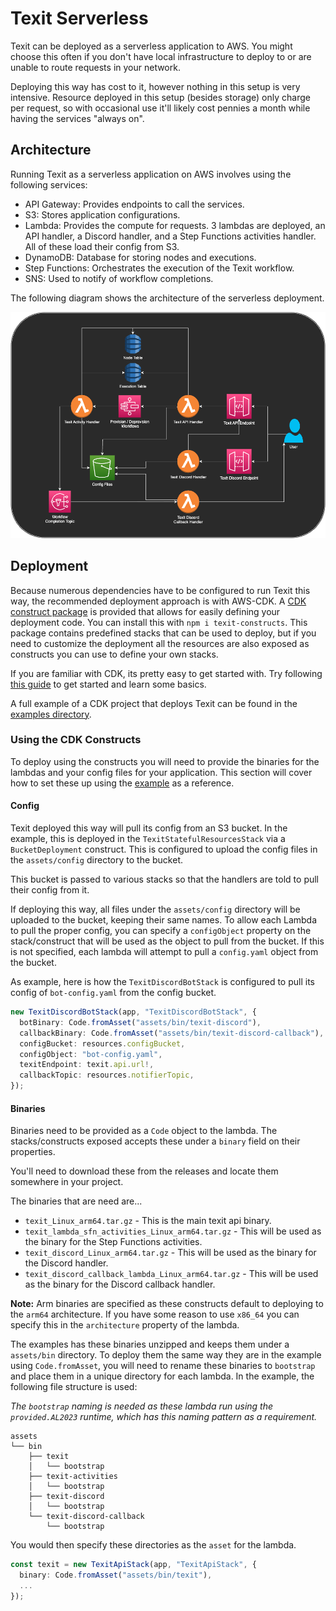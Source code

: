 # Texit Serverless

Texit can be deployed as a serverless application to AWS. You might choose this often if you don't have local infrastructure to deploy to or are unable to route requests in your network.

Deploying this way has cost to it, however nothing in this setup is very intensive. Resource deployed in this setup (besides storage) only charge per request, so with occasional use it'll likely cost pennies a month while having the services "always on".

## Architecture

Running Texit as a serverless application on AWS involves using the following services:

- API Gateway: Provides endpoints to call the services.
- S3: Stores application configurations.
- Lambda: Provides the compute for requests. 3 lambdas are deployed, an API handler, a Discord handler, and a Step Functions activities handler. All of these load their config from S3.
- DynamoDB: Database for storing nodes and executions.
- Step Functions: Orchestrates the execution of the Texit workflow.
- SNS: Used to notify of workflow completions.

The following diagram shows the architecture of the serverless deployment.

![diagram](architecture.png)

## Deployment

Because numerous dependencies have to be configured to run Texit this way, the recommended deployment approach is with AWS-CDK. A [CDK construct package](https://github.com/awlsring/texit-constructs) is provided that allows for easily defining your deployment code. You can install this with `npm i texit-constructs`. This package contains predefined stacks that can be used to deploy, but if you need to customize the deployment all the resources are also exposed as constructs you can use to define your own stacks.

If you are familiar with CDK, its pretty easy to get started with. Try following [this guide](https://docs.aws.amazon.com/cdk/v2/guide/getting_started.html) to get started and learn some basics.

A full example of a CDK project that deploys Texit can be found in the [examples directory](/examples/serverless/).

### Using the CDK Constructs

To deploy using the constructs you will need to provide the binaries for the lambdas and your config files for your application. This section will cover how to set these up using the [example](/examples/serverless/) as a reference.

#### Config

Texit deployed this way will pull its config from an S3 bucket. In the example, this is deployed in the `TexitStatefulResourcesStack` via a `BucketDeployment` construct. This is configured to upload the config files in the `assets/config` directory to the bucket.

This bucket is passed to various stacks so that the handlers are told to pull their config from it.

If deploying this way, all files under the `assets/config` directory will be uploaded to the bucket, keeping their same names. To allow each Lambda to pull the proper config, you can specify a `configObject` property on the stack/construct that will be used as the object to pull from the bucket. If this is not specified, each lambda will attempt to pull a `config.yaml` object from the bucket.

As example, here is how the `TexitDiscordBotStack` is configured to pull its config of `bot-config.yaml` from the config bucket.

```typescript
new TexitDiscordBotStack(app, "TexitDiscordBotStack", {
  botBinary: Code.fromAsset("assets/bin/texit-discord"),
  callbackBinary: Code.fromAsset("assets/bin/texit-discord-callback"),
  configBucket: resources.configBucket,
  configObject: "bot-config.yaml",
  texitEndpoint: texit.api.url!,
  callbackTopic: resources.notifierTopic,
});
```

#### Binaries

Binaries need to be provided as a `Code` object to the lambda. The stacks/constructs exposed accepts these under a `binary` field on their properties.

You'll need to download these from the releases and locate them somewhere in your project.

The binaries that are need are...

- `texit_Linux_arm64.tar.gz` - This is the main texit api binary.
- `texit_lambda_sfn_activities_Linux_arm64.tar.gz` - This will be used as the binary for the Step Functions activities.
- `texit_discord_Linux_arm64.tar.gz` - This will be used as the binary for the Discord handler.
- `texit_discord_callback_lambda_Linux_arm64.tar.gz` - This will be used as the binary for the Discord callback handler.

**Note:** Arm binaries are specified as these constructs default to deploying to the `arm64` architecture. If you have some reason to use `x86_64` you can specify this in the `architecture` property of the lambda.

The examples has these binaries unzipped and keeps them under a `assets/bin` directory. To deploy them the same way they are in the example using `Code.fromAsset`, you will need to rename these binaries to `bootstrap` and place them in a unique directory for each lambda. In the example, the following file structure is used:

_The `bootstrap` naming is needed as these lambda run using the `provided.AL2023` runtime, which has this naming pattern as a requirement._

```plaintext
assets
└── bin
    ├── texit
    │   └── bootstrap
    ├── texit-activities
    │   └── bootstrap
    ├── texit-discord
    │   └── bootstrap
    └── texit-discord-callback
        └── bootstrap
```

You would then specify these directories as the `asset` for the lambda.

```typescript
const texit = new TexitApiStack(app, "TexitApiStack", {
  binary: Code.fromAsset("assets/bin/texit"),
  ...
});
```
